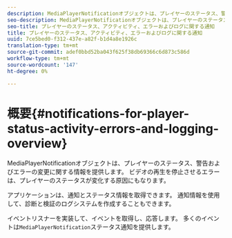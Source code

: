 ```yaml
---
description: MediaPlayerNotificationオブジェクトは、プレイヤーのステータス、警告およびエラーの変更に関する情報を提供します。 ビデオの再生を停止させるエラーは、プレイヤーのステータスが変化する原因にもなります。
seo-description: MediaPlayerNotificationオブジェクトは、プレイヤーのステータス、警告およびエラーの変更に関する情報を提供します。 ビデオの再生を停止させるエラーは、プレイヤーのステータスが変化する原因にもなります。
seo-title: プレイヤーのステータス、アクティビティ、エラーおよびログに関する通知
title: プレイヤーのステータス、アクティビティ、エラーおよびログに関する通知
uuid: 7ce5bed0-f312-437e-a82f-b1d4a8e1926c
translation-type: tm+mt
source-git-commit: adef0bbd52ba043f625f38db69366c6d873c586d
workflow-type: tm+mt
source-wordcount: '147'
ht-degree: 0%

---
```



# 概要{#notifications-for-player-status-activity-errors-and-logging-overview}

MediaPlayerNotificationオブジェクトは、プレイヤーのステータス、警告およびエラーの変更に関する情報を提供します。 ビデオの再生を停止させるエラーは、プレイヤーのステータスが変化する原因にもなります。

アプリケーションは、通知とステータス情報を取得できます。 通知情報を使用して、診断と検証のログシステムを作成することもできます。

イベントリスナーを実装して、イベントを取得し、応答します。 多くのイベントは`MediaPlayerNotification`ステータス通知を提供します。